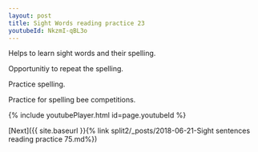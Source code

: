 ```yaml
---
layout: post
title: Sight Words reading practice 23
youtubeId: NkzmI-qBL3o
---
```

 
 
Helps to learn sight words and their spelling.

Opportunitiy to repeat the spelling. 

Practice spelling. 
 
Practice for spelling bee competitions. 
 
{% include youtubePlayer.html id=page.youtubeId %}
 
 

[Next]({{ site.baseurl }}{% link  split2/_posts/2018-06-21-Sight sentences reading practice 75.md%})
 
